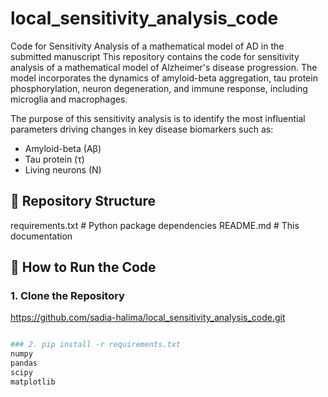 # local_sensitivity_analysis_code
Code for Sensitivity Analysis of a mathematical model of AD in the submitted manuscript
This repository contains the code for sensitivity analysis of a mathematical model of Alzheimer's disease progression. The model incorporates the dynamics of amyloid-beta aggregation, tau protein phosphorylation, neuron degeneration, and immune response, including microglia and macrophages.

The purpose of this sensitivity analysis is to identify the most influential parameters driving changes in key disease biomarkers such as:
- Amyloid-beta (Aβ)
- Tau protein (τ)
- Living neurons (N)

## 📁 Repository Structure



requirements.txt                             # Python package dependencies
 README.md                                    # This documentation


## 🚀 How to Run the Code

### 1. Clone the Repository
https://github.com/sadia-halima/local_sensitivity_analysis_code.git
```bash

### 2. pip install -r requirements.txt
numpy
pandas
scipy
matplotlib

